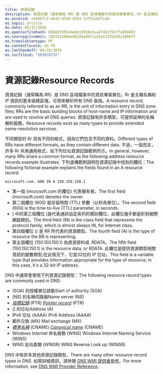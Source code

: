 ```yaml
---
title: 資源記錄
description: 資源記錄（通常稱為 RR）是 DNS 區域檔案中的資訊專案單位。Rr 是主機名稱和 IP 資訊的基本組建區塊，可用來解析所有 DNS 查詢。
ms.assetid: c64907c2-ebd3-4550-9454-13f51a6d7ca6
ms.topic: article
ms.date: 05/31/2018
ms.openlocfilehash: 05b667b95a8ede32018e1aad7de375e77a890487
ms.sourcegitcommit: 2d531328b6ed82d4ad971a45a5131b430c5866f7
ms.translationtype: MT
ms.contentlocale: zh-TW
ms.lasthandoff: 09/16/2019
ms.locfileid: "103674732"
---
```

# <a name="resource-records"></a><span data-ttu-id="e3237-103">資源記錄</span><span class="sxs-lookup"><span data-stu-id="e3237-103">Resource Records</span></span>

<span data-ttu-id="e3237-104">資源記錄（通常稱為 RR）是 DNS 區域檔案中的資訊專案單位。Rr 是主機名稱和 IP 資訊的基本組建區塊，可用來解析所有 DNS 查詢。</span><span class="sxs-lookup"><span data-stu-id="e3237-104">A resource record, commonly referred to as an RR, is the unit of information entry in DNS zone files; RRs are the basic building blocks of host-name and IP information and are used to resolve all DNS queries.</span></span> <span data-ttu-id="e3237-105">資源記錄有許多類型，可提供延伸的名稱解析服務。</span><span class="sxs-lookup"><span data-stu-id="e3237-105">Resource records exist as many types to provide extended name-resolution services.</span></span>

<span data-ttu-id="e3237-106">不同類型的 Rr 具有不同的格式，因為它們包含不同的資料。</span><span class="sxs-lookup"><span data-stu-id="e3237-106">Different types of RRs have different formats, as they contain different data.</span></span> <span data-ttu-id="e3237-107">不過，一般而言，許多 Rr 共用通用格式，如下列位址資源記錄範例所示。</span><span class="sxs-lookup"><span data-stu-id="e3237-107">In general, however, many RRs share a common format, as the following address resource records example illustrates.</span></span> <span data-ttu-id="e3237-108">下列虛構範例說明在資源記錄中找到的欄位：</span><span class="sxs-lookup"><span data-stu-id="e3237-108">The following fictional example explains the fields found in an A resource record:</span></span>

``` syntax
microsoft.com. 600 IN A 150.150.150.1
```

-   <span data-ttu-id="e3237-109">第一個 (microsoft.com 的欄位) 代表擁有者。</span><span class="sxs-lookup"><span data-stu-id="e3237-109">The first field (microsoft.com) denotes the owner.</span></span>
-   <span data-ttu-id="e3237-110">第二個欄位 (600) 是存留時間 (TTL) 參數（以秒為單位）。</span><span class="sxs-lookup"><span data-stu-id="e3237-110">The second field (600) is the time-to-live (TTL) parameter, in seconds.</span></span>
-   <span data-ttu-id="e3237-111">) 中的第三個欄位 (是代表通訊協定系列的類別欄位，此欄位幾乎都是針對網際網路類別。</span><span class="sxs-lookup"><span data-stu-id="e3237-111">The third field (IN) is the class field that represents the protocol family, which is almost always IN, for Internet class.</span></span>
-   <span data-ttu-id="e3237-112">第四個欄位 () 是 RR 所代表的資源類型。</span><span class="sxs-lookup"><span data-stu-id="e3237-112">The fourth field (A) is the type of resource the RR is representing.</span></span>
-   <span data-ttu-id="e3237-113">第五個欄位 (150.150.150.1) 為資源資料或 .RDATA。</span><span class="sxs-lookup"><span data-stu-id="e3237-113">The fifth field (150.150.150.1) is the resource data, or RDATA.</span></span> <span data-ttu-id="e3237-114">此欄位是提供資源類型相關資訊的變數類型;在此情況下，它是32位的 IP 位址。</span><span class="sxs-lookup"><span data-stu-id="e3237-114">This field is a variable type that provides information appropriate for the type of resource; in this case, it's a 32-bit IP address.</span></span>

<span data-ttu-id="e3237-115">DNS 中通常會使用下列資源記錄類型：</span><span class="sxs-lookup"><span data-stu-id="e3237-115">The following resource record types are commonly used in DNS:</span></span>

-   <span data-ttu-id="e3237-116"> (SOA) 的授權單位啟動</span><span class="sxs-lookup"><span data-stu-id="e3237-116">Start of authority (SOA)</span></span>
-   <span data-ttu-id="e3237-117"> (NS) 的名稱伺服器</span><span class="sxs-lookup"><span data-stu-id="e3237-117">Name server (NS)</span></span>
-   <span data-ttu-id="e3237-118">[*指標記錄*](p-gly.md) (PTR) </span><span class="sxs-lookup"><span data-stu-id="e3237-118">[*Pointer record*](p-gly.md) (PTR)</span></span>
-   <span data-ttu-id="e3237-119"> () 的位址</span><span class="sxs-lookup"><span data-stu-id="e3237-119">Address (A)</span></span>
-   <span data-ttu-id="e3237-120">IPv6 位址 (AAAA) </span><span class="sxs-lookup"><span data-stu-id="e3237-120">IPv6 Address (AAAA)</span></span>
-   <span data-ttu-id="e3237-121">郵件交換 (MX) </span><span class="sxs-lookup"><span data-stu-id="e3237-121">Mail exchange (MX)</span></span>
-   <span data-ttu-id="e3237-122">[*標準名稱*](c-gly.md) (CNAME) </span><span class="sxs-lookup"><span data-stu-id="e3237-122">[*Canonical name*](c-gly.md) (CNAME)</span></span>
-   <span data-ttu-id="e3237-123">Windows Internet 命名服務 (WINS) </span><span class="sxs-lookup"><span data-stu-id="e3237-123">Windows Internet Naming Service (WINS)</span></span>
-   <span data-ttu-id="e3237-124">WINS 反向查閱 (WINSR) </span><span class="sxs-lookup"><span data-stu-id="e3237-124">WINS Reverse Look up (WINSR)</span></span>

<span data-ttu-id="e3237-125">DNS 中有許多其他資源記錄類型。</span><span class="sxs-lookup"><span data-stu-id="e3237-125">There are many other resource record types in DNS.</span></span> <span data-ttu-id="e3237-126">如需詳細資訊，請參閱 [DNS WMI 提供者參考](dns-wmi-provider-reference.md)。</span><span class="sxs-lookup"><span data-stu-id="e3237-126">For more information, see [DNS WMI Provider Reference](dns-wmi-provider-reference.md).</span></span>

 

 




